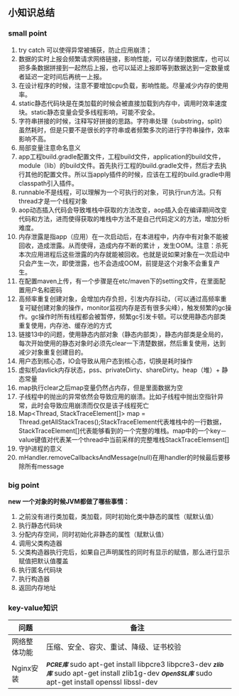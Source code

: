 ## 小知识总结
### small point
1. try catch 可以使得异常被捕获，防止应用崩溃；
2. 数据的实时上报会频繁请求网络链接，影响性能，可以存储到数据库，也可以把多条数据拼接到一起然后上报，也可以延迟上报即等到数据达到一定数量或者延迟一定时间后再统一上报。
3. 在设计程序的时候，注意不要增加cpu负载，影响性能。尽量减少内存的使用率。
4. static静态代码块是在类加载的时候会被直接加载到内存中，调用时效率速度块。static静态变量会受多线程影响，可能不安全。
5. 字符串拼接的时候，注释写好拼接的思路。字符串处理（substring，split）虽然耗时，但是只要不是很长的字符串或者频繁多次的进行字符串操作，效率影响不高。
6. 局部变量注意命名意义
7. app工程build.gradle配置文件，工程build文件，application的build文件，module（lib）的build文件。首先执行工程的build.gradle文件，然后才去执行其他的配置文件。所以当apply插件的时候，应该在工程的build.gradle中用classpath引入插件。
8. runnable不是线程，可以理解为一个可执行的对象，可执行run方法。只有thread才是一个线程对象
9. aop动态插入代码会导致堆栈中获取的方法改变，aop插入会在编译期间改变代码和方法，进而使得获取的堆栈中方法不是自己代码定义的方法，增加分析难度。
10. 内存泄露是指app（应用）在一次启动后，在本进程中，内存中有对象不能被回收，造成泄露。从而使得，造成内存不断的累计
，发生OOM。注意：杀死本次应用进程后这些泄露的内存就能被回收。也就是说如果对象在一次启动中只会产生一次，即使泄露，也不会造成OOM，前提是这个对象不会重复产生。
11. 在配置maven上传，有一个步骤是在etc/maven下的setting文件，在里面配置用户名和密码
12. 高频率重复创建对象，会增加内存负担，引发内存抖动，（可以通过高频率重复可疑创建对象的操作，monitor监视内存是否有很多尖峰），触发频繁的gc操作。gc操作时所有线程都会被暂停，频繁gc引发卡顿。可以使用静态内部类重复使用，内存池、缓存池的方式
13. 链接13中的问题，使用静态内部对象（静态内部类），静态内部类是全局的，每次开始使用的静态对象时必须先clear一下清楚数据，然后重复使用，达到减少对象重复创建目的。
14. 用户态到核心态，IO会导致从用户态到核心态，切换是耗时操作
15. 虚拟机davlick内存状态，pss、privateDirty、shareDirty。heap（堆）+ 静态常量
16. map执行clear之后map变量仍然占内存，但是里面数据为空
17. 子线程中的抛出的异常依然会导致应用的崩溃。比如子线程中抛出空指针异常，此时会导致应用崩溃而仅仅是该子线程死亡
18. Map<Thread, StackTraceElement[]> map = Thread.getAllStackTraces();StackTraceElement代表堆栈中的一行数据，StackTraceElement[]代表能够看到的一个完整的堆栈。map中的一个key－value键值对代表某一个thread中当前采样的完整堆栈StackTraceElemsent[]
19. 守护进程的意义
20. mHandler.removeCallbacksAndMessage(null)在用handler的时候最后要移除所有message


### big point
**new 一个对象的时候JVM都做了哪些事情：**
1. 之前没有进行类加载，类加载，同时初始化类中静态的属性（赋默认值）
2. 执行静态代码块
3. 分配内存空间，同时初始化非静态的属性（赋默认值）
4. 调用父类构造器
5. 父类构造器执行完后，如果自己声明属性的同时有显示的赋值，那么进行显示赋值把默认值覆盖
6. 执行匿名代码块
7. 执行构造器
8. 返回内存地址

### key-value知识
|问题|备注|
|----|---|
|网络整体功能|压缩、安全、容灾、重试、降级、证书校验|
|Nginx安装|<small>***PCRE库***</small> sudo apt-get install libpcre3 libpcre3-dev <small>***zlib库***</small> sudo apt-get install zlib1g-dev  <small>***OpenSSL库***</small> sudo apt-get install openssl libssl-dev |
